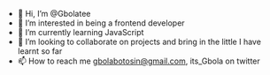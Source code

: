 - 👋 Hi, I’m @Gbolatee
- 👀 I’m interested in being a frontend developer
- 🌱 I’m currently learning JavaScript 
- 💞️ I’m looking to collaborate on projects and bring in the little I have learnt so far 
- 📫 How to reach me gbolabotosin@gmail.com, its_Gbola on twitter 

<!---
Gbolatee/Gbolatee is a ✨ special ✨ repository because its `README.md` (this file) appears on your GitHub profile.
You can click the Preview link to take a look at your changes.
--->
